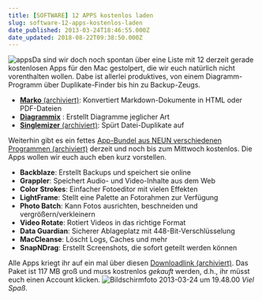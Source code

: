 ```yaml
---
title: [SOFTWARE] 12 APPS kostenlos laden
slug: software-12-apps-kostenlos-laden
date_published: 2013-03-24T18:46:55.000Z
date_updated: 2018-08-22T09:38:50.000Z
---
```


![apps](//picdump.thafaker.de/2013/03/apps-100x100.png)Da sind wir doch noch spontan über eine Liste mit 12 derzeit gerade kostenlosen Apps für den Mac gestolpert, die wir euch natürlich nicht vorenthalten wollen. Dabe ist allerlei produktives, von einem Diagramm-Programm über Duplikate-Finder bis hin zu Backup-Zeugs. 

- [**Marko** (archiviert)](http://web.archive.org/web/20170220215300/https://itunes.apple.com/de/app/marko/id607997198?mt=12): Konvertiert Markdown-Dokumente in HTML oder PDF-Dateien
- [**Diagrammix**](https://itunes.apple.com/de/app/diagrammix/id418534796?mt=12&amp;affId=1993771) : Erstellt Diagramme jeglicher Art
- [**Singlemizer** (archiviert)](http://web.archive.org/web/20130910095952/https://itunes.apple.com/de/app/singlemizer/id410263119?mt=12): Spürt Datei-Duplikate auf

Weiterhin gibt es ein fettes [App-Bundel aus NEUN verschiedenen Programmen (archiviert)](http://web.archive.org/web/20130327033239/http://deals.macupdate.com:80/freebundle?) derzeit und noch bis zum Mittwoch kostenlos. Die Apps wollen wir euch auch eben kurz vorstellen.

- **Backblaze**: Erstellt Backups und speichert sie online
- **Grappler**: Speichert Audio- und Video-Inhalte aus dem Web
- **Color Strokes**: Einfacher Fotoeditor mit vielen Effekten
- **LightFrame**: Stellt eine Palette an Fotorahmen zur Verfügung
- **Photo Batch**: Kann Fotos ausrichten, beschneiden und vergrößern/verkleinern
- **Video Rotate**: Rotiert Videos in das richtige Format
- **Data Guardian**: Sicherer Ablageplatz mit 448-Bit-Verschlüsselung
- **MacCleanse**: Löscht Logs, Caches und mehr
- **SnapNDrag**: Erstellt Screenshots, die sofort geteilt werden können

Alle Apps kriegt ihr auf ein mal über diesen [Downloadlink (archiviert)](http://web.archive.org/web/20130327033239/http://deals.macupdate.com:80/freebundle?). Das Paket ist 117 MB groß und muss kostrenlos *gekauft* werden, d.h., ihr müsst euch einen Account klicken.
![Bildschirmfoto 2013-03-24 um 19.48.00](//picdump.thafaker.de/2013/03/Bildschirmfoto-2013-03-24-um-19.48.00-580x211.png)
*Viel Spaß*.
